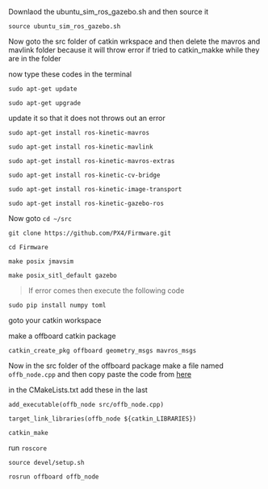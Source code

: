 Downlaod the ubuntu_sim_ros_gazebo.sh and then source it

`source ubuntu_sim_ros_gazebo.sh`

Now goto the src folder of catkin wrkspace and then delete the mavros and mavlink folder because it will throw error if tried to catkin_makke while they are in the folder

now type these codes in the terminal

`sudo apt-get update`

`sudo apt-get upgrade`  

update it so that it does not throws out an error

`sudo apt-get install ros-kinetic-mavros`

`sudo apt-get install ros-kinetic-mavlink`

`sudo apt-get install ros-kinetic-mavros-extras`

`sudo apt-get install ros-kinetic-cv-bridge`

`sudo apt-get install ros-kinetic-image-transport`

`sudo apt-get install ros-kinetic-gazebo-ros`

Now goto `cd ~/src`

`git clone https://github.com/PX4/Firmware.git`

`cd Firmware`

`make posix jmavsim`

`make posix_sitl_default gazebo`

> If error comes then execute the following code

`sudo pip install numpy toml`




goto your catkin workspace

make a offboard catkin package

`catkin_create_pkg offboard geometry_msgs mavros_msgs`

Now in the src folder of the offboard package make a file named `offb_node.cpp` and then copy paste the code from [here](https://dev.px4.io/en/ros/mavros_offboard.html)

in the CMakeLists.txt add these in the last

`add_executable(offb_node src/offb_node.cpp)`

`target_link_libraries(offb_node ${catkin_LIBRARIES})`





`catkin_make`

run `roscore`

`source devel/setup.sh`

`rosrun offboard offb_node`
